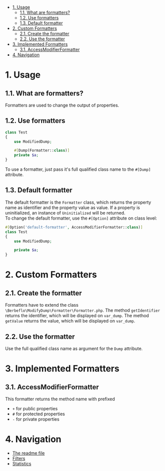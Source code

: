- [1. Usage](#1-usage)
  - [1.1. What are formatters?](#11-what-are-formatters)
  - [1.2. Use formatters](#12-use-formatters)
  - [1.3. Default formatter](#13-default-formatter)
- [2. Custom Formatters](#2-custom-formatters)
  - [2.1. Create the formatter](#21-create-the-formatter)
  - [2.2. Use the formatter](#22-use-the-formatter)
- [3. Implemented Formatters](#3-implemented-formatters)
  - [3.1. AccessModifierFormatter](#31-accessmodifierformatter)
- [4. Navigation](#4-navigation)

# 1. Usage
## 1.1. What are formatters?
Formatters are used to change the output of properties.
## 1.2. Use formatters
```php
class Test
{
    use ModifiedDump;

    #[Dump(Formatter::class)]
    private $a;
}
```
To use a formatter, just pass it's full qualified class name to the `#[Dump]` attribute.
## 1.3. Default formatter
The default formatter is the `Formatter` class, which returns the property name as identifier and the property value as value. If a property is uninitialized, an instance of `Uninitialized` will be returned.  
To change the default formatter, use the `#[Option]` attribute on class level:
```php
#[Option('default-formatter', AccessModifierFormatter::class)]
class Test
{
    use ModifiedDump;

    private $a;
}
```
# 2. Custom Formatters
## 2.1. Create the formatter
Formatters have to extend the class `\Berbeflo\ModifyDump\Formatter\Formatter.php`. The method `getIdentifier` returns the identifier, which will be displayed on `var_dump`. The method `getValue` returns the value, which will be displayed on `var_dump`.
## 2.2. Use the formatter
Use the full qualified class name as argument for the `Dump` attribute.
# 3. Implemented Formatters
## 3.1. AccessModifierFormatter
This formatter returns the method name with prefixed
- `+` for public properties
- `#` for protected properties
- `-` for private properties
# 4. Navigation
- [The readme file](../readme.md)
- [Filters](filters.md)
- [Statistics](statistics.md)
